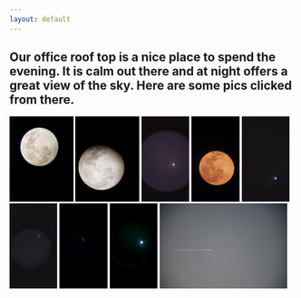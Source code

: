 ```yaml
---
layout: default
---
```

## Our office roof top is a nice place to spend the evening. It is calm out there and at night offers a great view of the sky. Here are some pics clicked from there.

<img src="astropics/20220117_191254.jpg"  height="150">   
<img src="astropics/20220117_192534.jpg"  height="150">   
<img src="astropics/20220118_184110.jpg"  height="150">    
<img src="astropics/20220118_185249.jpg"  height="150">   
<img src="astropics/20220121_200852.jpg"  height="150">    
<img src="astropics/20220122_200552.jpg"  height="150">   
<img src="astropics/20220123_224439.jpg"  height="150">   
<img src="astropics/20220123_225942.jpg"  height="150">   
<img src="astropics/20220128.JPG"  height="150">   
